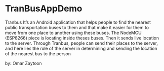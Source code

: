 # TranBusAppDemo
Tranbus It’s an Android application that helps people to find the nearest public transportation buses to them and that make it easier for them to move from one place to another using these buses. The NodeMCU (ESP8266) piece is locating inside theses buses. Then it sends live location to the server. Through Tranbus, people can send their places to the server, and here lies the role of the server in determining and sending the location of the nearest bus to the person

by: Omar Zaytoon
